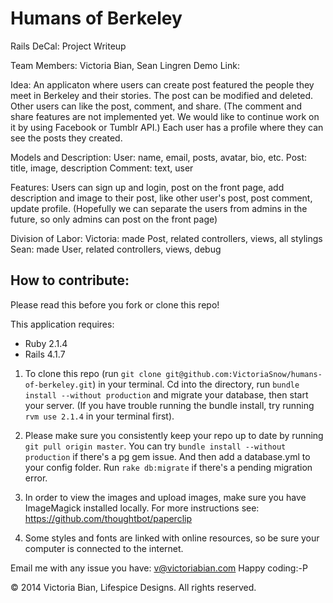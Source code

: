 Humans of Berkeley
================

Rails DeCal:
Project Writeup

Team Members: Victoria Bian, Sean Lingren
Demo Link:

Idea: An applicaton where users can create post featured the people they meet in Berkeley and their stories. The post can be modified and deleted. Other users can like the post, comment, and share. (The comment and share features are not implemented yet. We would like to continue work on it by using Facebook or Tumblr API.) Each user has a profile where they can see the posts they created.

Models and Description:
User: name, email, posts, avatar, bio, etc.
Post: title, image, description
Comment: text, user

Features:
Users can sign up and login, post on the front page, add description and image to their post, like other user's post, post comment, update profile. (Hopefully we can separate the users from admins in the future, so only admins can post on the front page)

Division of Labor:
Victoria: made Post, related controllers, views, all stylings
Sean: made User, related controllers, views,  debug


How to contribute:
------------------

Please read this before you fork or clone this repo!


This application requires:

- Ruby 2.1.4
- Rails 4.1.7


1. To clone this repo (run ```git clone git@github.com:VictoriaSnow/humans-of-berkeley.git```) in your terminal. Cd into the directory, run ```bundle install --without production``` and migrate your database, then start your server. (If you have trouble running the bundle install, try running ```rvm use 2.1.4``` in your terminal first).

2. Please make sure you consistently keep your repo up to date by running ```git pull origin master```.  You can try ```bundle install --without production``` if there's a pg gem issue. And then add a database.yml to your config folder. Run ```rake db:migrate``` if there's a pending migration error.

3. In order to view the images and upload images, make sure you have ImageMagick installed locally. For more instructions see: https://github.com/thoughtbot/paperclip

4. Some styles and fonts are linked with online resources, so be sure your computer is connected to the internet.

Email me with any issue you have: v@victoriabian.com
Happy coding:-P

© 2014 Victoria Bian, Lifespice Designs. All rights reserved.
